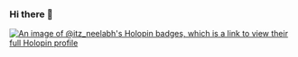 ### Hi there 👋

<!--
**itz-Neelabh/itz-Neelabh** is a ✨ _special_ ✨ repository because its `README.md` (this file) appears on your GitHub profile.

Here are some ideas to get you started:

- 🔭 I’m currently working on ...
- 🌱 I’m currently learning ...
- 👯 I’m looking to collaborate on ...
- 🤔 I’m looking for help with ...
- 💬 Ask me about ...
- 📫 How to reach me: ...
- 😄 Pronouns: ...
- ⚡ Fun fact: ...
-->
[![An image of @itz_neelabh's Holopin badges, which is a link to view their full Holopin profile](https://holopin.me/itz_neelabh)](https://holopin.io/@itz_neelabh)
